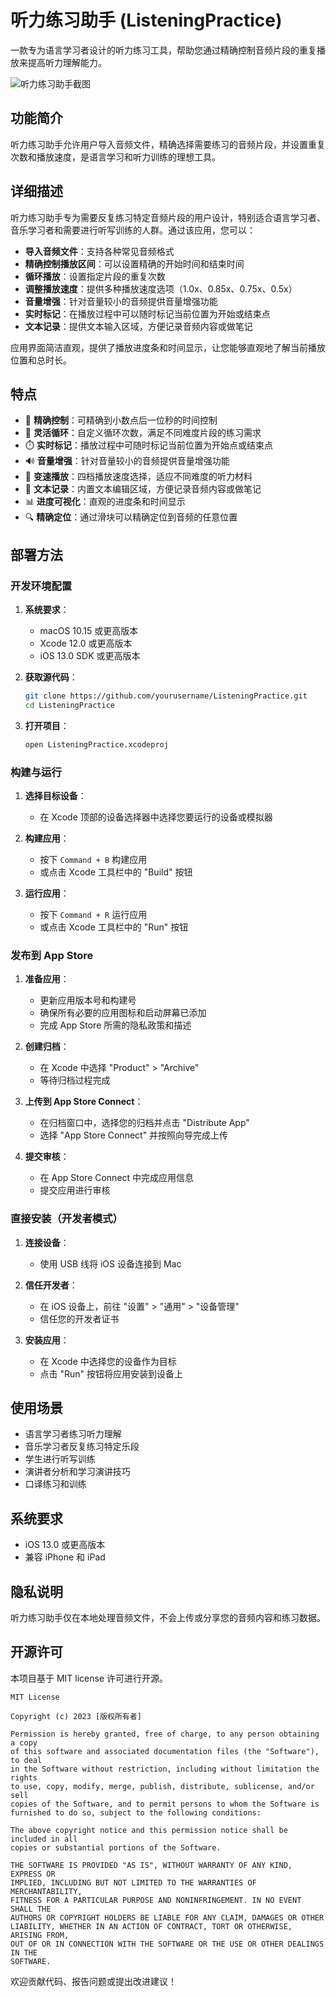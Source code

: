 # 听力练习助手 (ListeningPractice)

一款专为语言学习者设计的听力练习工具，帮助您通过精确控制音频片段的重复播放来提高听力理解能力。

![听力练习助手截图](/asset//screen.png)

## 功能简介

听力练习助手允许用户导入音频文件，精确选择需要练习的音频片段，并设置重复次数和播放速度，是语言学习和听力训练的理想工具。

## 详细描述

听力练习助手专为需要反复练习特定音频片段的用户设计，特别适合语言学习者、音乐学习者和需要进行听写训练的人群。通过该应用，您可以：

- **导入音频文件**：支持各种常见音频格式
- **精确控制播放区间**：可以设置精确的开始时间和结束时间
- **循环播放**：设置指定片段的重复次数
- **调整播放速度**：提供多种播放速度选项（1.0x、0.85x、0.75x、0.5x）
- **音量增强**：针对音量较小的音频提供音量增强功能
- **实时标记**：在播放过程中可以随时标记当前位置为开始或结束点
- **文本记录**：提供文本输入区域，方便记录音频内容或做笔记

应用界面简洁直观，提供了播放进度条和时间显示，让您能够直观地了解当前播放位置和总时长。

## 特点

- 🎯 **精确控制**：可精确到小数点后一位秒的时间控制
- 🔄 **灵活循环**：自定义循环次数，满足不同难度片段的练习需求
- ⏱️ **实时标记**：播放过程中可随时标记当前位置为开始点或结束点
- 🔊 **音量增强**：针对音量较小的音频提供音量增强功能
- 🐢 **变速播放**：四档播放速度选择，适应不同难度的听力材料
- 📝 **文本记录**：内置文本编辑区域，方便记录音频内容或做笔记
- 📊 **进度可视化**：直观的进度条和时间显示
- 🔍 **精确定位**：通过滑块可以精确定位到音频的任意位置

## 部署方法

### 开发环境配置

1. **系统要求**：
   - macOS 10.15 或更高版本
   - Xcode 12.0 或更高版本
   - iOS 13.0 SDK 或更高版本

2. **获取源代码**：
   ```bash
   git clone https://github.com/yourusername/ListeningPractice.git
   cd ListeningPractice
   ```

3. **打开项目**：
   ```bash
   open ListeningPractice.xcodeproj
   ```

### 构建与运行

1. **选择目标设备**：
   - 在 Xcode 顶部的设备选择器中选择您要运行的设备或模拟器

2. **构建应用**：
   - 按下 `Command + B` 构建应用
   - 或点击 Xcode 工具栏中的 "Build" 按钮

3. **运行应用**：
   - 按下 `Command + R` 运行应用
   - 或点击 Xcode 工具栏中的 "Run" 按钮

### 发布到 App Store

1. **准备应用**：
   - 更新应用版本号和构建号
   - 确保所有必要的应用图标和启动屏幕已添加
   - 完成 App Store 所需的隐私政策和描述

2. **创建归档**：
   - 在 Xcode 中选择 "Product" > "Archive"
   - 等待归档过程完成

3. **上传到 App Store Connect**：
   - 在归档窗口中，选择您的归档并点击 "Distribute App"
   - 选择 "App Store Connect" 并按照向导完成上传

4. **提交审核**：
   - 在 App Store Connect 中完成应用信息
   - 提交应用进行审核

### 直接安装（开发者模式）

1. **连接设备**：
   - 使用 USB 线将 iOS 设备连接到 Mac

2. **信任开发者**：
   - 在 iOS 设备上，前往 "设置" > "通用" > "设备管理"
   - 信任您的开发者证书

3. **安装应用**：
   - 在 Xcode 中选择您的设备作为目标
   - 点击 "Run" 按钮将应用安装到设备上

## 使用场景

- 语言学习者练习听力理解
- 音乐学习者反复练习特定乐段
- 学生进行听写训练
- 演讲者分析和学习演讲技巧
- 口译练习和训练

## 系统要求

- iOS 13.0 或更高版本
- 兼容 iPhone 和 iPad

## 隐私说明

听力练习助手仅在本地处理音频文件，不会上传或分享您的音频内容和练习数据。

## 开源许可

本项目基于 MIT license 许可进行开源。

```
MIT License

Copyright (c) 2023 [版权所有者]

Permission is hereby granted, free of charge, to any person obtaining a copy
of this software and associated documentation files (the "Software"), to deal
in the Software without restriction, including without limitation the rights
to use, copy, modify, merge, publish, distribute, sublicense, and/or sell
copies of the Software, and to permit persons to whom the Software is
furnished to do so, subject to the following conditions:

The above copyright notice and this permission notice shall be included in all
copies or substantial portions of the Software.

THE SOFTWARE IS PROVIDED "AS IS", WITHOUT WARRANTY OF ANY KIND, EXPRESS OR
IMPLIED, INCLUDING BUT NOT LIMITED TO THE WARRANTIES OF MERCHANTABILITY,
FITNESS FOR A PARTICULAR PURPOSE AND NONINFRINGEMENT. IN NO EVENT SHALL THE
AUTHORS OR COPYRIGHT HOLDERS BE LIABLE FOR ANY CLAIM, DAMAGES OR OTHER
LIABILITY, WHETHER IN AN ACTION OF CONTRACT, TORT OR OTHERWISE, ARISING FROM,
OUT OF OR IN CONNECTION WITH THE SOFTWARE OR THE USE OR OTHER DEALINGS IN THE
SOFTWARE.
```

欢迎贡献代码、报告问题或提出改进建议！